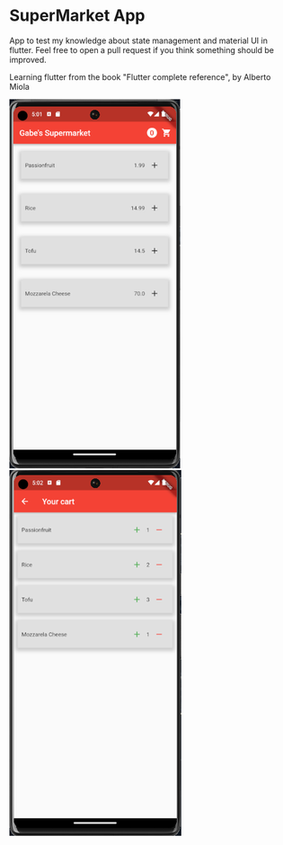 # SuperMarket App

App to test my knowledge about state management and material UI in flutter. Feel free to open a pull request if you think something should be improved.

Learning flutter from the book "Flutter complete reference", by Alberto Miola

![screenshot 1](screenshot1.png)
![screenshot 2](screenshot2.png)
